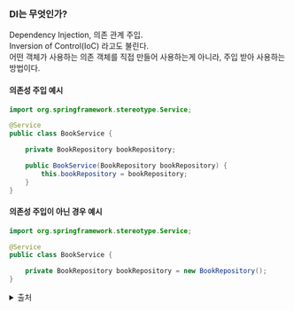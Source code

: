 ### DI는 무엇인가?

Dependency Injection, 의존 관계 주입.  
Inversion of Control(IoC) 라고도 불린다.  
어떤 객체가 사용하는 의존 객체를 직접 만들어 사용하는게 아니라, 주입 받아 사용하는 방법이다. 

#### 의존성 주입 예시
```java
import org.springframework.stereotype.Service;

@Service
public class BookService {

    private BookRepository bookRepository;

    public BookService(BookRepository bookRepository) {
        this.bookRepository = bookRepository;
    }
}
```

#### 의존성 주입이 아닌 경우 예시
```java
import org.springframework.stereotype.Service;

@Service
public class BookService {

    private BookRepository bookRepository = new BookRepository();
}
```

<details>
 <summary> 출처 </summary>
- https://devlog-wjdrbs96.tistory.com/165?category=882236 <br>
</details>